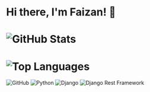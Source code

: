 # Hi there, I'm Faizan! :wave:


# ![GitHub Stats](https://github-readme-stats.vercel.app/api?username=FR1998&show_icons=true&theme=radical)
# ![Top Languages](https://github-readme-stats.vercel.app/api/top-langs/?username=FR1998&layout=compact)

![GitHub](https://img.shields.io/badge/github-%23121011.svg?style=for-the-badge&logo=github&logoColor=white)
![Python](https://img.shields.io/badge/python-%233776AB.svg?style=for-the-badge&logo=python&logoColor=white)
![Django](https://img.shields.io/badge/django-%23092E20.svg?style=for-the-badge&logo=django&logoColor=white)
![Django Rest Framework](https://img.shields.io/badge/django_rest_framework-%2300F.svg?style=for-the-badge&logo=django&logoColor=white)
